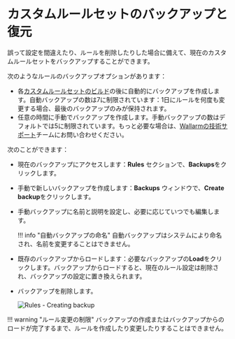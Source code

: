 # カスタムルールセットのバックアップと復元

誤って設定を間違えたり、ルールを削除したりした場合に備えて、現在のカスタムルールセットをバックアップすることができます。

次のようなルールのバックアップオプションがあります：

* 各[カスタムルールセットのビルド](rules.md)の後に自動的にバックアップを作成します。自動バックアップの数は7に制限されています：1日にルールを何度も変更する場合、最後のバックアップのみが保持されます。
* 任意の時間に手動でバックアップを作成します。手動バックアップの数はデフォルトでは5に制限されています。もっと必要な場合は、[Wallarmの技術サポート](mailto:support@wallarm.com)チームにお問い合わせください。

次のことができます：

* 現在のバックアップにアクセスします：**Rules** セクションで、**Backups**をクリックします。
* 手動で新しいバックアップを作成します：**Backups** ウィンドウで、**Create backup**をクリックします。
* 手動バックアップに名前と説明を設定し、必要に応じていつでも編集します。

    !!! info "自動バックアップの命名"
        自動バックアップはシステムにより命名され、名前を変更することはできません。

* 既存のバックアップからロードします：必要なバックアップの**Load**をクリックします。バックアップからロードすると、現在のルール設定は削除され、バックアップの設定に置き換えられます。
* バックアップを削除します。

    ![Rules - Creating backup](../../images/user-guides/rules/rules-create-backup.png)

!!! warning "ルール変更の制限"
    バックアップの作成またはバックアップからのロードが完了するまで、ルールを作成したり変更したりすることはできません。